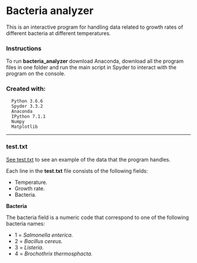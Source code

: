 # Bacteria analyzer
This is an interactive program for handling data related to growth rates of different bacteria at different temperatures.


### Instructions
To run **bacteria_analyzer** download Anaconda, download all the program files in one folder and run the main script in Spyder to interact with the program on the console.
### Created with:
      Python 3.6.6
      Spyder 3.3.2
      Anaconda
      IPython 7.1.1
      Numpy
      Matplotlib
---
### test.txt
[See test.txt](https://github.com/kalilamali/bacteria_analyzer/blob/master/test.txt) to see an example of the data that the program handles.

Each line in the **test.txt** file consists of the following fields:
* Temperature.
* Growth rate.
* Bacteria.

**Bacteria**

The bacteria field is a numeric code that correspond to one of the following bacteria names:
* 1 =  *Salmonella enterica.*
* 2 = *Bacillus cereus.*
* 3 = *Listeria.*
* 4 = *Brochothrix thermosphacta.*
